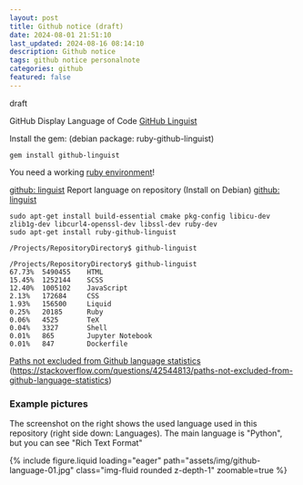 ```yaml
---
layout: post
title: Github notice (draft)
date: 2024-08-01 21:51:10
last_updated: 2024-08-16 08:14:10
description: Github notice
tags: github notice personalnote
categories: github
featured: false
---
```


draft 

[GitHub Linguist]: https://github.com/github/linguist "https://github.com/github/linguist"
GitHub Display Language of Code [GitHub Linguist] 


Install the gem: (debian package: ruby-github-linguist)
```
gem install github-linguist
```
[ruby environment]: https://rvm.io/rvm/install "https://rvm.io/rvm/install"
You need a working [ruby environment]!

[github: linguist]: https://github.com/github-linguist/linguist/tree/master?tab=readme-ov-file "https://github.com/github-linguist/linguist/tree/master?tab=readme-ov-file"
[github: linguist]
Report language on repository (Install on Debian) [github: linguist] 

```
sudo apt-get install build-essential cmake pkg-config libicu-dev zlib1g-dev libcurl4-openssl-dev libssl-dev ruby-dev
sudo apt-get install ruby-github-linguist

/Projects/RepositoryDirectory$ github-linguist

/Projects/RepositoryDirectory$ github-linguist 
67.73%  5490455    HTML
15.45%  1252144    SCSS
12.40%  1005102    JavaScript
2.13%   172684     CSS
1.93%   156500     Liquid
0.25%   20185      Ruby
0.06%   4525       TeX
0.04%   3327       Shell
0.01%   865        Jupyter Notebook
0.01%   847        Dockerfile

```


[Paths not excluded from Github language statistics]: https://stackoverflow.com/questions/42544813/paths-not-excluded-from-github-language-statistics "https://stackoverflow.com/questions/42544813/paths-not-excluded-from-github-language-statistics"
[Paths not excluded from Github language statistics]
(https://stackoverflow.com/questions/42544813/paths-not-excluded-from-github-language-statistics)


### Example pictures 

The screenshot on the right shows the used language used in this repository (right side down: Languages). The main language is "Python", but you can see "Rich Text Format"

<div class="row mt-3">
    <div class="col-sm mt-3 mt-md-0">
        {% include figure.liquid loading="eager" path="assets/img/github-language-01.jpg" class="img-fluid rounded z-depth-1" zoomable=true %}
    </div>
</div>



